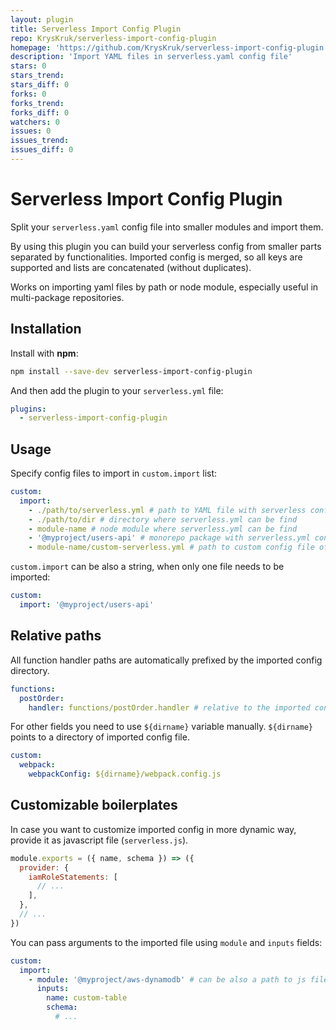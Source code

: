 ```yaml
---
layout: plugin
title: Serverless Import Config Plugin
repo: KrysKruk/serverless-import-config-plugin
homepage: 'https://github.com/KrysKruk/serverless-import-config-plugin'
description: 'Import YAML files in serverless.yaml config file'
stars: 0
stars_trend: 
stars_diff: 0
forks: 0
forks_trend: 
forks_diff: 0
watchers: 0
issues: 0
issues_trend: 
issues_diff: 0
---
```



# Serverless Import Config Plugin

Split your `serverless.yaml` config file into smaller modules and import them.

By using this plugin you can build your serverless config from smaller parts separated by functionalities.
Imported config is merged, so all keys are supported and lists are concatenated (without duplicates).

Works on importing yaml files by path or node module, especially useful in multi-package repositories.

## Installation

Install with **npm**:
```sh
npm install --save-dev serverless-import-config-plugin
```

And then add the plugin to your `serverless.yml` file:
```yaml
plugins:
  - serverless-import-config-plugin
```

## Usage

Specify config files to import in `custom.import` list:
```yaml
custom:
  import:
    - ./path/to/serverless.yml # path to YAML file with serverless config
    - ./path/to/dir # directory where serverless.yml can be find
    - module-name # node module where serverless.yml can be find
    - '@myproject/users-api' # monorepo package with serverless.yml config file
    - module-name/custom-serverless.yml # path to custom config file of a node module
```

`custom.import` can be also a string, when only one file needs to be imported:
```yaml
custom:
  import: '@myproject/users-api'
```

## Relative paths

All function handler paths are automatically prefixed by the imported config directory.
```yaml
functions:
  postOrder:
    handler: functions/postOrder.handler # relative to the imported config
```

For other fields you need to use `${dirname}` variable manually.
`${dirname}` points to a directory of imported config file.
```yaml
custom:
  webpack:
    webpackConfig: ${dirname}/webpack.config.js
```

## Customizable boilerplates

In case you want to customize imported config in more dynamic way, provide it as javascript file (`serverless.js`).

```javascript
module.exports = ({ name, schema }) => ({
  provider: {
    iamRoleStatements: [
      // ...
    ],
  },
  // ...
})
```

You can pass arguments to the imported file using `module` and `inputs` fields:

```yaml
custom:
  import:
    - module: '@myproject/aws-dynamodb' # can be also a path to js file
      inputs:
        name: custom-table
        schema:
          # ...
```
